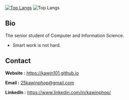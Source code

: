 [![Top Langs](https://github-readme-stats-git-masterrstaa-rickstaa.vercel.app/api/top-langs/?username=kawin101)](https://github.com/kawin101/github-readme-stats)
![Top Langs](https://github-readme-stats.vercel.app/api/top-langs/?username=kawin101&layout=compact)

## Bio
The senior student of Computer and Information Science.
- Smart work is not hard.

## Contact

**Website :** https://kawin101.github.io

**Email :** 25kawinphop@gmail.com

**LinkedIn :** https://www.linkedin.com/in/kawinphop/

